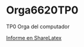 # Orga6620TP0
TP0 Orga del computador

[Informe en ShareLatex](https://es.sharelatex.com/project/5ac2d897677f33601f85e43d)
